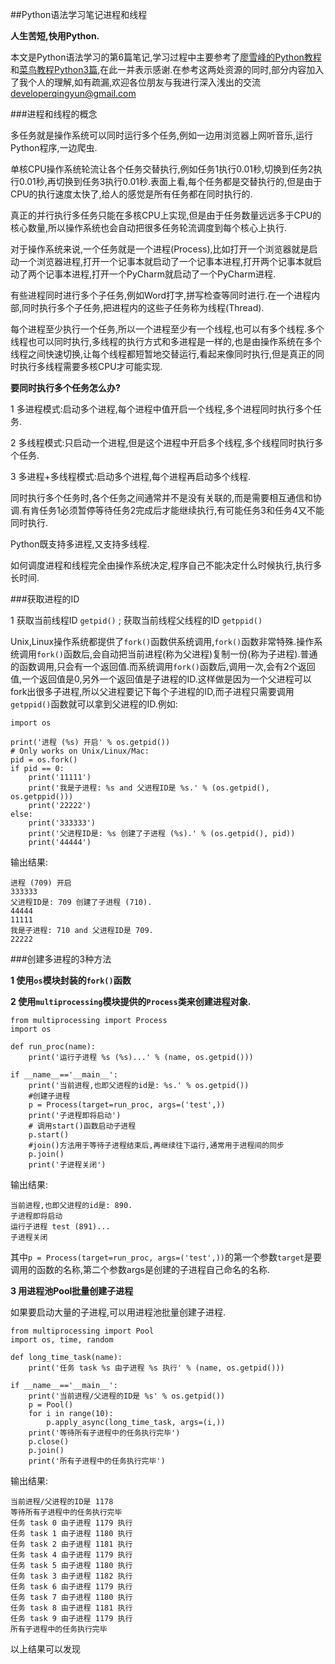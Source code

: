 ##Python语法学习笔记进程和线程

**人生苦短,快用Python.**

本文是Python语法学习的第6篇笔记,学习过程中主要参考了[廖雪峰的Python教程](https://www.liaoxuefeng.com/wiki/0014316089557264a6b348958f449949df42a6d3a2e542c000)和[菜鸟教程Python3篇](https://www.runoob.com/python3/python3-tutorial.html),在此一并表示感谢.在参考这两处资源的同时,部分内容加入了我个人的理解,如有疏漏,欢迎各位朋友与我进行深入浅出的交流 <developerqingyun@gmail.com>

###进程和线程的概念

多任务就是操作系统可以同时运行多个任务,例如一边用浏览器上网听音乐,运行Python程序,一边爬虫.

单核CPU操作系统轮流让各个任务交替执行,例如任务1执行0.01秒,切换到任务2执行0.01秒,再切换到任务3执行0.01秒.表面上看,每个任务都是交替执行的,但是由于CPU的执行速度太快了,给人的感觉是所有任务都在同时执行的.

真正的并行执行多任务只能在多核CPU上实现,但是由于任务数量远远多于CPU的核心数量,所以操作系统也会自动把很多任务轮流调度到每个核心上执行.

对于操作系统来说,一个任务就是一个进程(Process),比如打开一个浏览器就是启动一个浏览器进程,打开一个记事本就启动了一个记事本进程,打开两个记事本就启动了两个记事本进程,打开一个PyCharm就启动了一个PyCharm进程.

有些进程同时进行多个子任务,例如Word打字,拼写检查等同时进行.在一个进程内部,同时执行多个子任务,把进程内的这些子任务称为线程(Thread).

每个进程至少执行一个任务,所以一个进程至少有一个线程,也可以有多个线程.多个线程也可以同时执行,多线程的执行方式和多进程是一样的,也是由操作系统在多个线程之间快速切换,让每个线程都短暂地交替运行,看起来像同时执行,但是真正的同时执行多线程需要多核CPU才可能实现.

**要同时执行多个任务怎么办?**

1 多进程模式:启动多个进程,每个进程中值开启一个线程,多个进程同时执行多个任务.

2 多线程模式:只启动一个进程,但是这个进程中开启多个线程,多个线程同时执行多个任务.

3 多进程+多线程模式:启动多个进程,每个进程再启动多个线程.

同时执行多个任务时,各个任务之间通常并不是没有关联的,而是需要相互通信和协调.有肯任务1必须暂停等待任务2完成后才能继续执行,有可能任务3和任务4又不能同时执行.

Python既支持多进程,又支持多线程.

如何调度进程和线程完全由操作系统决定,程序自己不能决定什么时候执行,执行多长时间.

###获取进程的ID

1 获取当前线程ID `getpid()` ; 获取当前线程父线程的ID `getppid()`

Unix,Linux操作系统都提供了`fork()`函数供系统调用,`fork()`函数非常特殊.操作系统调用`fork()`函数后,会自动把当前进程(称为父进程)复制一份(称为子进程).普通的函数调用,只会有一个返回值.而系统调用`fork()`函数后,调用一次,会有2个返回值,一个返回值是0,另外一个返回值是子进程的ID.这样做是因为一个父进程可以fork出很多子进程,所以父进程要记下每个子进程的ID,而子进程只需要调用`getppid()`函数就可以拿到父进程的ID.例如:

```
import os

print('进程 (%s) 开启' % os.getpid())
# Only works on Unix/Linux/Mac:
pid = os.fork()
if pid == 0:
    print('11111')
    print('我是子进程: %s and 父进程ID是 %s.' % (os.getpid(), os.getppid()))
    print('22222')
else:
    print('333333')
    print('父进程ID是: %s 创建了子进程 (%s).' % (os.getpid(), pid))
    print('44444')

```
输出结果:

```
进程 (709) 开启
333333
父进程ID是: 709 创建了子进程 (710).
44444
11111
我是子进程: 710 and 父进程ID是 709.
22222

```

###创建多进程的3种方法

**1 使用`os`模块封装的`fork()`函数**

**2 使用`multiprocessing`模块提供的`Process`类来创建进程对象.**

```
from multiprocessing import Process
import os

def run_proc(name):
    print('运行子进程 %s (%s)...' % (name, os.getpid()))

if __name__=='__main__':
    print('当前进程,也即父进程的id是: %s.' % os.getpid())
    #创建子进程
    p = Process(target=run_proc, args=('test',))
    print('子进程即将启动')
    # 调用start()函数启动子进程
    p.start()
    #join()方法用于等待子进程结束后,再继续往下运行,通常用于进程间的同步
    p.join()
    print('子进程关闭')

```

输出结果:

```
当前进程,也即父进程的id是: 890.
子进程即将启动
运行子进程 test (891)...
子进程关闭

```

其中`p = Process(target=run_proc, args=('test',))`的第一个参数`target`是要调用的函数的名称,第二个参数args是创建的子进程自己命名的名称.

**3 用进程池Pool批量创建子进程**

如果要启动大量的子进程,可以用进程池批量创建子进程.

```
from multiprocessing import Pool
import os, time, random

def long_time_task(name):
    print('任务 task %s 由子进程 %s 执行' % (name, os.getpid()))

if __name__=='__main__':
    print('当前进程/父进程的ID是 %s' % os.getpid())
    p = Pool()
    for i in range(10):
        p.apply_async(long_time_task, args=(i,))
    print('等待所有子进程中的任务执行完毕')
    p.close()
    p.join()
    print('所有子进程中的任务执行完毕')

```

输出结果:

```
当前进程/父进程的ID是 1178
等待所有子进程中的任务执行完毕
任务 task 0 由子进程 1179 执行
任务 task 1 由子进程 1180 执行
任务 task 2 由子进程 1181 执行
任务 task 4 由子进程 1179 执行
任务 task 5 由子进程 1180 执行
任务 task 3 由子进程 1182 执行
任务 task 6 由子进程 1179 执行
任务 task 7 由子进程 1180 执行
任务 task 8 由子进程 1181 执行
任务 task 9 由子进程 1179 执行
所有子进程中的任务执行完毕

```

以上结果可以发现









